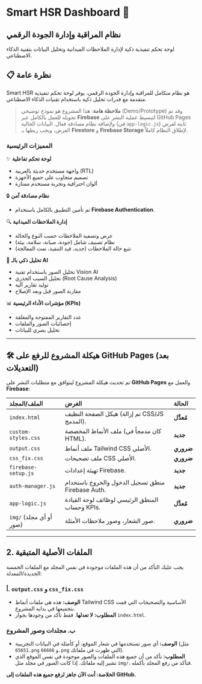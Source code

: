 # Smart HSR Dashboard 🚀

## نظام المراقبة وإدارة الجودة الرقمي

لوحة تحكم تنفيذية ذكية لإدارة الملاحظات الميدانية وتحليل البيانات بتقنية الذكاء الاصطناعي.

## 📋 نظرة عامة

Smart HSR هو نظام متكامل للمراقبة وإدارة الجودة الرقمي، يوفر لوحة تحكم تنفيذية متقدمة مع قدرات تحليل ذكية باستخدام تقنيات الذكاء الاصطناعي.

> **ملاحظة هامة**: هذا المشروع هو نموذج توضيحي (Demo/Prototype) وقد تم تحويله للعمل بالكامل عبر **Firebase** لتبسيط عملية النشر على GitHub Pages ولإضافة نظام مصادقة فعال. البيانات الحالية (في `app-logic.js`) ثابتة لغرض العرض، ويجب ربطها بـ **Firestore** و **Firebase Storage** لإطلاق النظام كاملاً.

### المميزات الرئيسية

✨ **لوحة تحكم تفاعلية**
- واجهة مستخدم حديثة بالعربية (RTL)
- تصميم متجاوب على جميع الأجهزة
- ألوان احترافية وتجربة مستخدم ممتازة

🔒 **نظام مصادقة آمن**
- تم تأمين التطبيق بالكامل باستخدام **Firebase Authentication**.

🔍 **إدارة الملاحظات الميدانية**
- عرض وتصفية الملاحظات حسب النوع والحالة
- نظام تصنيف شامل (جودة، صيانة، سلامة، بيئة)
- تتبع حالة الملاحظات (جديد، قيد التنفيذ، تمت المعالجة)

🤖 **تحليل ذكي بالـ AI**
- تحليل الصور باستخدام تقنية Vision AI
- تحليل السبب الجذري (Root Cause Analysis)
- توليد تقارير آلية
- مقارنة الصور قبل وبعد الإصلاح

📊 **مؤشرات الأداء الرئيسية (KPIs)**
- عدد التقارير المفتوحة والمغلقة
- إحصائيات الصور والملفات
- تحليل بصري للبيانات

---

## 🛠️ هيكلة المشروع للرفع على GitHub Pages (بعد التعديلات)

تم تحديث هيكلة المشروع ليتوافق مع متطلبات النشر على **GitHub Pages** والعمل مع **Firebase**:

| الملف/المجلد | الغرض | الحالة |
| :--- | :--- | :--- |
| `index.html` | هيكل الصفحة النظيف (تم إزالة CSS/JS المدمج). | **مُعدَّل** |
| `custom-styles.css` | ملف الأنماط المخصصة (كان مدمجاً في HTML). | **جديد** |
| `output.css` | ملف أنماط Tailwind CSS الأصلي. | **ضروري** |
| `css_fix.css` | ملف تصحيحات CSS الأصلي. | **ضروري** |
| `firebase-setup.js` | تهيئة إعدادات Firebase. | **جديد** |
| `auth-manager.js` | منطق تسجيل الدخول والخروج باستخدام Firebase Auth. | **جديد** |
| `app-logic.js` | المنطق الرئيسي لوظائف لوحة القيادة وحساب KPIs. | **مُعدَّل** |
| `img/` (أو أي مجلد صور) | صور الشعار، وصور ملاحظات الأمثلة. | **ضروري** |

---

## 2. الملفات الأصلية المتبقية

يجب عليك التأكد من أن هذه الملفات موجودة في نفس المجلد مع الملفات الخمسة الجديدة/المعدلة:

### أ. `output.css` و `css_fix.css`
* **الوصف:** هذه هي ملفات أنماط Tailwind CSS الأساسية والتصحيحات التي قمت بتجميعها في بداية المشروع.
* **المطلوب:** **لا تعدلها**. فقط تأكد من وجودها بجوار `index.html`.

### ب. مجلدات وصور المشروع
* **الوصف:** أي صور تستخدمها في شعار الموقع، أو كأمثلة في البيانات التجريبية (مثل `65651.png` و `66666.png` التي ظهرت في ملفاتك).
* **المطلوب:** تأكد من أن جميع هذه الملفات والصور موجودة في نفس الموقع الذي تشير إليه ملفاتك. إذا كانت الصور في مجلد مثل `img/`، فتأكد من رفع المجلد بأكمله.

**الخلاصة: أنت الآن جاهز لرفع جميع هذه الملفات إلى GitHub.**